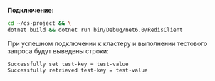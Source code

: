 **Подключение:**

```bash
cd ~/cs-project && \
dotnet build && dotnet run bin/Debug/net6.0/RedisClient
```

При успешном подключении к кластеру и выполнении тестового запроса будут выведены строки:

```text
Successfully set test-key = test-value
Successfully retrieved test-key = test-value
```
